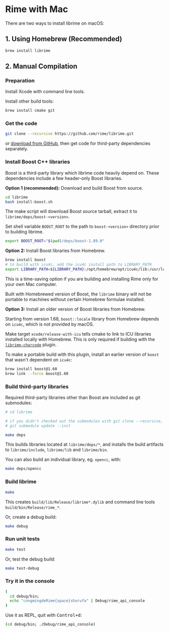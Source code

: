 # Rime with Mac

There are two ways to install librime on macOS:

## 1. Using Homebrew (Recommended)

```sh
brew install librime
```

## 2. Manual Compilation

### Preparation

Install Xcode with command line tools.

Install other build tools:

``` sh
brew install cmake git
```

### Get the code

``` sh
git clone --recursive https://github.com/rime/librime.git
```
or [download from GitHub](https://github.com/rime/librime), then get code for
third-party dependencies separately.

### Install Boost C++ libraries

Boost is a third-party library which librime code heavily depend on.
These dependencies include a few header-only Boost libraries.

**Option 1 (recommended):** Download and build Boost from source.

``` sh
cd librime
bash install-boost.sh
```

The make script will download Boost source tarball, extract it to
`librime/deps/boost-<version>`.

Set shell variable `BOOST_ROOT` to the path to `boost-<version>` directory prior
to building librime.

``` sh
export BOOST_ROOT="$(pwd)/deps/boost-1.89.0"
```

**Option 2:** Install Boost libraries from Homebrew.

``` sh
brew install boost
# to build with icu4c, add the icu4c install path to LIBRARY_PATH
export LIBRARY_PATH=${LIBRARY_PATH}:/opt/homebrew/opt/icu4c/lib:/usr/local/opt/icu4c/lib
```

This is a time-saving option if you are building and installing Rime only for your
own Mac computer.

Built with Homebrewed version of Boost, the `librime` binary will not be
portable to machines without certain Homebrew formulae installed.

**Option 3:** Install an older version of Boost libraries from Homebrew.

Starting from version 1.68, `boost::locale` library from Homebrew depends on
`icu4c`, which is not provided by macOS.

Make target `xcode/release-with-icu` tells cmake to link to ICU libraries
installed locally with Homebrew. This is only required if building with the
[`librime-charcode`](https://github.com/rime/librime-charcode) plugin.

To make a portable build with this plugin, install an earlier version of
`boost` that wasn't dependent on `icu4c`:

``` sh
brew install boost@1.60
brew link --force boost@1.60
```

### Build third-party libraries

Required third-party libraries other than Boost are included as git submodules:

``` sh
# cd librime

# if you didn't checked out the submodules with git clone --recursive, now do:
# git submodule update --init

make deps
```

This builds libraries located at `librime/deps/*`, and installs the build
artifacts to `librime/include`, `librime/lib` and `librime/bin`.

You can also build an individual library, eg. `opencc`, with:

``` sh
make deps/opencc
```

### Build librime

``` sh
make
```
This creates `build/lib/Release/librime*.dylib` and command line tools
`build/bin/Release/rime_*`.

Or, create a debug build:

``` sh
make debug
```

### Run unit tests

``` sh
make test
```

Or, test the debug build:

``` sh
make test-debug
```

### Try it in the console

``` sh
(
  cd debug/bin;
  echo "congmingdeRime{space}shurufa" | Debug/rime_api_console
)
```

Use it as REPL, quit with <kbd>Control+d</kbd>:

``` sh
(cd debug/bin; ./Debug/rime_api_console)
```
